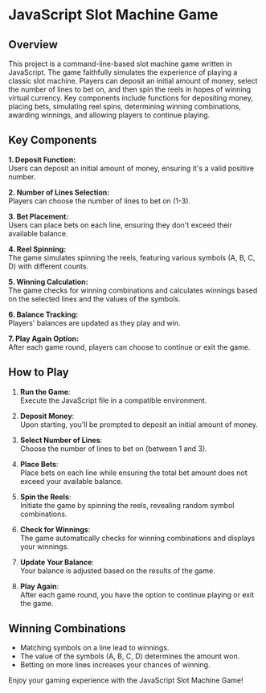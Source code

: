 # JavaScript Slot Machine Game

## Overview
This project is a command-line-based slot machine game written in JavaScript. The game faithfully simulates the experience of playing a classic slot machine. Players can deposit an initial amount of money, select the number of lines to bet on, and then spin the reels in hopes of winning virtual currency. Key components include functions for depositing money, placing bets, simulating reel spins, determining winning combinations, awarding winnings, and allowing players to continue playing.

## Key Components

**1. Deposit Function:**  
   Users can deposit an initial amount of money, ensuring it's a valid positive number.

**2. Number of Lines Selection:**  
   Players can choose the number of lines to bet on (1-3).

**3. Bet Placement:**  
   Users can place bets on each line, ensuring they don't exceed their available balance.

**4. Reel Spinning:**  
   The game simulates spinning the reels, featuring various symbols (A, B, C, D) with different counts.

**5. Winning Calculation:**  
   The game checks for winning combinations and calculates winnings based on the selected lines and the values of the symbols.

**6. Balance Tracking:**  
   Players' balances are updated as they play and win.

**7. Play Again Option:**  
   After each game round, players can choose to continue or exit the game.

## How to Play

1. **Run the Game**:  
   Execute the JavaScript file in a compatible environment.

2. **Deposit Money**:  
   Upon starting, you'll be prompted to deposit an initial amount of money.

3. **Select Number of Lines**:  
   Choose the number of lines to bet on (between 1 and 3).

4. **Place Bets**:  
   Place bets on each line while ensuring the total bet amount does not exceed your available balance.

5. **Spin the Reels**:  
   Initiate the game by spinning the reels, revealing random symbol combinations.

6. **Check for Winnings**:  
   The game automatically checks for winning combinations and displays your winnings.

7. **Update Your Balance**:  
   Your balance is adjusted based on the results of the game.

8. **Play Again**:  
   After each game round, you have the option to continue playing or exit the game.

## Winning Combinations

- Matching symbols on a line lead to winnings.
- The value of the symbols (A, B, C, D) determines the amount won.
- Betting on more lines increases your chances of winning.

Enjoy your gaming experience with the JavaScript Slot Machine Game!
